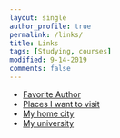 ```yaml
---
layout: single
author_profile: true
permalink: /links/
title: Links
tags: [Studying, courses]
modified: 9-14-2019
comments: false
---
```



* [Favorite Author](http://myfavoritauthor.com)
* [Places I want to visit](http://newyork.com)
* [My home city](http://homecity.com)
* [My university](http://iust.ac.ir)

